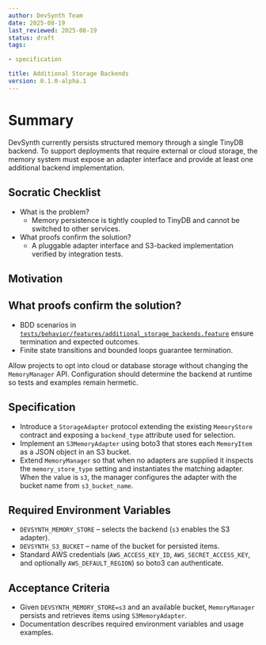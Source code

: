 ```yaml
---
author: DevSynth Team
date: 2025-08-19
last_reviewed: 2025-08-19
status: draft
tags:

- specification

title: Additional Storage Backends
version: 0.1.0-alpha.1
---
```


<!--
Required metadata fields:
- author: document author
- date: creation date
- last_reviewed: last review date
- status: draft | review | published
- tags: search keywords
- title: short descriptive name
- version: specification version
-->

# Summary

DevSynth currently persists structured memory through a single TinyDB backend.
To support deployments that require external or cloud storage, the memory
system must expose an adapter interface and provide at least one additional
backend implementation.

## Socratic Checklist
- What is the problem?
  - Memory persistence is tightly coupled to TinyDB and cannot be switched to
    other services.
- What proofs confirm the solution?
  - A pluggable adapter interface and S3-backed implementation verified by
    integration tests.

## Motivation

## What proofs confirm the solution?
- BDD scenarios in [`tests/behavior/features/additional_storage_backends.feature`](../../tests/behavior/features/additional_storage_backends.feature) ensure termination and expected outcomes.
- Finite state transitions and bounded loops guarantee termination.


Allow projects to opt into cloud or database storage without changing the
`MemoryManager` API.  Configuration should determine the backend at runtime so
tests and examples remain hermetic.

## Specification

- Introduce a `StorageAdapter` protocol extending the existing `MemoryStore`
  contract and exposing a `backend_type` attribute used for selection.
- Implement an `S3MemoryAdapter` using boto3 that stores each `MemoryItem` as a
  JSON object in an S3 bucket.
- Extend `MemoryManager` so that when no adapters are supplied it inspects the
  `memory_store_type` setting and instantiates the matching adapter.  When the
  value is `s3`, the manager configures the adapter with the bucket name from
  `s3_bucket_name`.

## Required Environment Variables

- `DEVSYNTH_MEMORY_STORE` – selects the backend (`s3` enables the S3 adapter).
- `DEVSYNTH_S3_BUCKET` – name of the bucket for persisted items.
- Standard AWS credentials (`AWS_ACCESS_KEY_ID`, `AWS_SECRET_ACCESS_KEY`, and
  optionally `AWS_DEFAULT_REGION`) so boto3 can authenticate.

## Acceptance Criteria

- Given `DEVSYNTH_MEMORY_STORE=s3` and an available bucket, `MemoryManager`
  persists and retrieves items using `S3MemoryAdapter`.
- Documentation describes required environment variables and usage examples.
